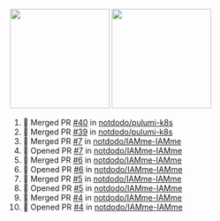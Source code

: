 <a href="https://github.com/notdodo"><img src="https://github-readme-stats.vercel.app/api?username=notdodo&count_private=true&theme=dark" height="180" /></a> <a href="https://github.com/notdodo"><img src="https://github-readme-stats.vercel.app/api/top-langs/?username=notdodo&langs_count=8&theme=dark&hide=tex,java,html,css&layout=compact" height="180" /></a>

<!--START_SECTION:activity-->
1. 🎉 Merged PR [#40](https://github.com/notdodo/pulumi-k8s/pull/40) in [notdodo/pulumi-k8s](https://github.com/notdodo/pulumi-k8s)
2. 🎉 Merged PR [#39](https://github.com/notdodo/pulumi-k8s/pull/39) in [notdodo/pulumi-k8s](https://github.com/notdodo/pulumi-k8s)
3. 🎉 Merged PR [#7](https://github.com/notdodo/IAMme-IAMme/pull/7) in [notdodo/IAMme-IAMme](https://github.com/notdodo/IAMme-IAMme)
4. 💪 Opened PR [#7](https://github.com/notdodo/IAMme-IAMme/pull/7) in [notdodo/IAMme-IAMme](https://github.com/notdodo/IAMme-IAMme)
5. 🎉 Merged PR [#6](https://github.com/notdodo/IAMme-IAMme/pull/6) in [notdodo/IAMme-IAMme](https://github.com/notdodo/IAMme-IAMme)
6. 💪 Opened PR [#6](https://github.com/notdodo/IAMme-IAMme/pull/6) in [notdodo/IAMme-IAMme](https://github.com/notdodo/IAMme-IAMme)
7. 🎉 Merged PR [#5](https://github.com/notdodo/IAMme-IAMme/pull/5) in [notdodo/IAMme-IAMme](https://github.com/notdodo/IAMme-IAMme)
8. 💪 Opened PR [#5](https://github.com/notdodo/IAMme-IAMme/pull/5) in [notdodo/IAMme-IAMme](https://github.com/notdodo/IAMme-IAMme)
9. 🎉 Merged PR [#4](https://github.com/notdodo/IAMme-IAMme/pull/4) in [notdodo/IAMme-IAMme](https://github.com/notdodo/IAMme-IAMme)
10. 💪 Opened PR [#4](https://github.com/notdodo/IAMme-IAMme/pull/4) in [notdodo/IAMme-IAMme](https://github.com/notdodo/IAMme-IAMme)
<!--END_SECTION:activity-->
